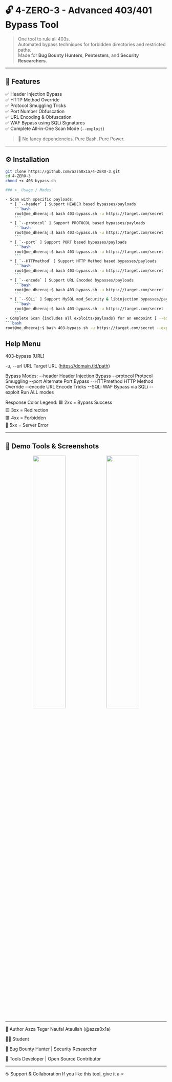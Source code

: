 # 🔓 4-ZERO-3 - Advanced 403/401 Bypass Tool

> One tool to rule all 403s.  
> Automated bypass techniques for forbidden directories and restricted paths.  
> Made for **Bug Bounty Hunters**, **Pentesters**, and **Security Researchers**.

---

## 🚀 Features

✅ Header Injection Bypass  
✅ HTTP Method Override  
✅ Protocol Smuggling Tricks  
✅ Port Number Obfuscation  
✅ URL Encoding & Obfuscation  
✅ WAF Bypass using SQLi Signatures  
✅ Complete All-in-One Scan Mode (`--exploit`)

> 🎯 No fancy dependencies. Pure Bash. Pure Power.

---

## ⚙️ Installation

````bash
git clone https://github.com/azza0x1a/4-ZERO-3.git
cd 4-ZERO-3
chmod +x 403-bypass.sh

### >_ Usage / Modes

- Scan with specific payloads:
  * [ `--header` ] Support HEADER based bypasses/payloads
    ```bash
    root@me_dheeraj:$ bash 403-bypass.sh -u https://target.com/secret --header
    ```
  * [ `--protocol` ] Support PROTOCOL based bypasses/payloads
    ```bash
    root@me_dheeraj:$ bash 403-bypass.sh -u https://target.com/secret --protocol
    ```
  * [ `--port` ] Support PORT based bypasses/payloads
    ```bash
    root@me_dheeraj:$ bash 403-bypass.sh -u https://target.com/secret --port
    ```
  * [ `--HTTPmethod` ] Support HTTP Method based bypasses/payloads
    ```bash
    root@me_dheeraj:$ bash 403-bypass.sh -u https://target.com/secret --HTTPmethod
    ```
  * [ `--encode` ] Support URL Encoded bypasses/payloads
    ```bash
    root@me_dheeraj:$ bash 403-bypass.sh -u https://target.com/secret --encode
    ```
  * [ `--SQLi` ] Support MySQL mod_Security & libinjection bypasses/payloads [** New **]
    ```bash
    root@me_dheeraj:$ bash 403-bypass.sh -u https://target.com/secret --SQLi
    ```
- Complete Scan {includes all exploits/payloads} for an endpoint [ --exploit ]
```bash
root@me_dheeraj:$ bash 403-bypass.sh -u https://target.com/secret --exploit
````

## Help Menu

403-bypass [URL]

-u, --url URL Target URL (https://domain.tld/path)

Bypass Modes:
--header Header Injection Bypass
--protocol Protocol Smuggling
--port Alternate Port Bypass
--HTTPmethod HTTP Method Override
--encode URL Encode Tricks
--SQLi WAF Bypass via SQLi
--exploit Run ALL modes

Response Color Legend:
🟩 2xx = Bypass Success  
 🟨 3xx = Redirection  
 🟥 4xx = Forbidden  
 🔵 5xx = Server Error

---

## 📸 Demo Tools & Screenshots

<p align="center">
  <img src="img/4-ZERO-3_priview.gif" width="45%"/>
  <img src="img/403-help.png" width="45%"/>
</p>

---

👤 Author
Azza Tegar Naufal Ataullah (@azza0x1a)

🧑‍🎓 Student

🐞 Bug Bounty Hunter | Security Researcher

🔧 Tools Developer | Open Source Contributor

---

☕ Support & Collaboration
If you like this tool, give it a ⭐
